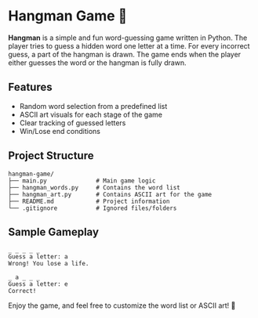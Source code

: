 # Hangman Game 🎯

**Hangman** is a simple and fun word-guessing game written in Python. The player tries to guess a hidden word one letter at a time. For every incorrect guess, a part of the hangman is drawn. The game ends when the player either guesses the word or the hangman is fully drawn.

## Features
- Random word selection from a predefined list
- ASCII art visuals for each stage of the game
- Clear tracking of guessed letters
- Win/Lose end conditions

## Project Structure
```
hangman-game/
├── main.py              # Main game logic
├── hangman_words.py     # Contains the word list
├── hangman_art.py       # Contains ASCII art for the game
├── README.md            # Project information
└── .gitignore           # Ignored files/folders
```

## Sample Gameplay
```
_ _ _ _ _
Guess a letter: a
Wrong! You lose a life.

_ a _ _ _
Guess a letter: e
Correct!
```

Enjoy the game, and feel free to customize the word list or ASCII art! 🎉
